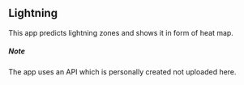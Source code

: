 ## Lightning

This app predicts lightning zones and shows it in form of heat map.

##### Note
The app uses an API which is personally created not uploaded here.
